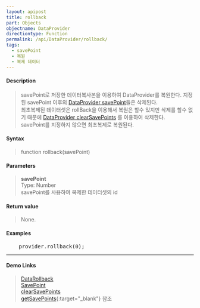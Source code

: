 ```yaml
---
layout: apipost
title: rollback
part: Objects
objectname: DataProvider
directiontype: Function
permalink: /api/DataProvider/rollback/
tags:
  - savePoint
  - 복원
  - 복제 데이터
---
```



#### Description

> savePoint로 저장한 데이터복사본을 이용하여 DataProvider를 복원한다.
> 지정된 savePoint 이후의 [DataProvider savePoint](/api/DataProvider/savePoint)들은 삭제된다.  
> 최초복제된 데이터셋은 rollBack을 이용해서 복원은 할수 있지만 삭제를 할수 없기 때문에 [DataProvider clearSavePoints](/api/DataProvider/clearSavePoints) 를 이용하여 삭제한다.  
> savePoint를 지정하지 않으면 최초복제로 복원된다.

#### Syntax

> function rollback(savePoint)

#### Parameters

> **savePoint**  
> Type: Number  
> savePoint를 사용하여 복제한 데이터셋의 id  

#### Return value

> None.

#### Examples 

<pre class="prettyprint">
    provider.rollback(0);
</pre>

---

#### Demo Links

> [DataRollback](http://demo.realgrid.com/Demo/DataRollback#.example)<br/>
[SavePoint](http://help.realgrid.com/api/DataProvider/savePoint/)<br/>
[clearSavePoints](http://help.realgrid.com/api/DataProvider/clearSavePoints/)<br/>
[getSavePoints](http://help.realgrid.com/api/DataProvider/getSavePoints/){:target="_blank"} 참조